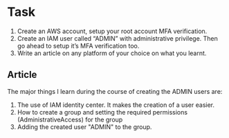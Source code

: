 # Task

1. Create an AWS account, setup your root account MFA verification.
2. Create an IAM user called “ADMIN” with administrative privilege. Then go ahead to setup it’s MFA verification too.
3. Write an article on any platform of your choice on what you learnt.

## Article

The major things I learn during the course of creating the ADMIN users are:

1. The use of IAM identity center. It makes the creation of a user easier.
2. How to create a group and setting the required permissions (AdministrativeAccess) for the group
3. Adding the created user "ADMIN" to the group.
